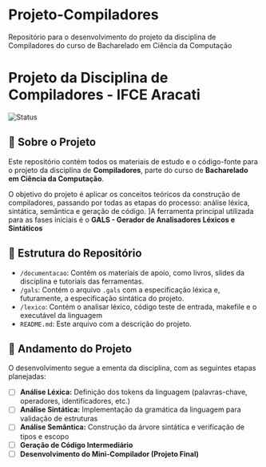 # Projeto-Compiladores
Repositório para o desenvolvimento do projeto da disciplina de Compiladores do curso de Bacharelado em Ciência da Computação

# Projeto da Disciplina de Compiladores - IFCE Aracati

![Status](https://img.shields.io/badge/status-em%20andamento-yellow)

## 📖 Sobre o Projeto

Este repositório contém todos os materiais de estudo e o código-fonte para o projeto da disciplina de **Compiladores**, parte do curso de **Bacharelado em Ciência da Computação**.

O objetivo do projeto é aplicar os conceitos teóricos da construção de compiladores, passando por todas as etapas do processo: análise léxica, sintática, semântica e geração de código. ]A ferramenta principal utilizada para as fases iniciais é o **GALS - Gerador de Analisadores Léxicos e Sintáticos**

## 📂 Estrutura do Repositório

* `/documentacao`: Contém os materiais de apoio, como livros, slides da disciplina e tutoriais das ferramentas.
* `/gals`: Contém o arquivo `.gals` com a especificação léxica e, futuramente, a especificação sintática do projeto.
* `/lexico`: Contém o analisar léxico, código teste de entrada, makefile e o executável da linguagem
* `README.md`: Este arquivo com a descrição do projeto.

## 🚀 Andamento do Projeto

O desenvolvimento segue a ementa da disciplina, com as seguintes etapas planejadas:

-   [ ] **Análise Léxica:** Definição dos tokens da linguagem (palavras-chave, operadores, identificadores, etc.)
-   [ ] **Análise Sintática:** Implementação da gramática da linguagem para validação de estruturas
-   [ ] **Análise Semântica:** Construção da árvore sintática e verificação de tipos e escopo
-   [ ] **Geração de Código Intermediário**
-   [ ] **Desenvolvimento do Mini-Compilador (Projeto Final)**
